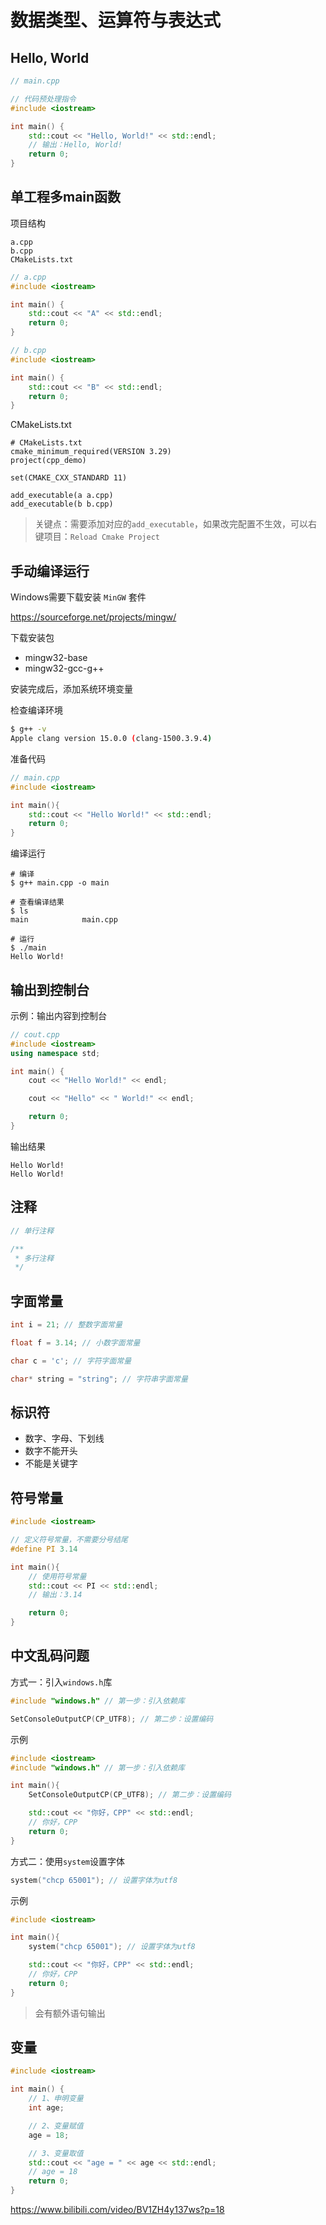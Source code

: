 # 数据类型、运算符与表达式


## Hello, World

```cpp
// main.cpp

// 代码预处理指令
#include <iostream>

int main() {
    std::cout << "Hello, World!" << std::endl;
    // 输出：Hello, World!
    return 0;
}

```

## 单工程多main函数

项目结构

```
a.cpp
b.cpp
CMakeLists.txt
```


```cpp
// a.cpp
#include <iostream>

int main() {
    std::cout << "A" << std::endl;
    return 0;
}

```

```cpp
// b.cpp
#include <iostream>

int main() {
    std::cout << "B" << std::endl;
    return 0;
}

```


CMakeLists.txt

```shell
# CMakeLists.txt
cmake_minimum_required(VERSION 3.29)
project(cpp_demo)

set(CMAKE_CXX_STANDARD 11)

add_executable(a a.cpp)
add_executable(b b.cpp)

```
> 关键点：需要添加对应的`add_executable`，如果改完配置不生效，可以右键项目：`Reload Cmake Project`


## 手动编译运行

Windows需要下载安装 `MinGW` 套件

https://sourceforge.net/projects/mingw/

下载安装包

- mingw32-base
- mingw32-gcc-g++

安装完成后，添加系统环境变量

检查编译环境

```bash
$ g++ -v
Apple clang version 15.0.0 (clang-1500.3.9.4)
```


准备代码

```cpp
// main.cpp
#include <iostream>

int main(){
    std::cout << "Hello World!" << std::endl;
    return 0;
}
```


编译运行

```shell
# 编译
$ g++ main.cpp -o main

# 查看编译结果
$ ls
main            main.cpp

# 运行
$ ./main 
Hello World!

```

## 输出到控制台

示例：输出内容到控制台

```cpp
// cout.cpp
#include <iostream>
using namespace std;

int main() {
    cout << "Hello World!" << endl;

    cout << "Hello" << " World!" << endl;

    return 0;
}

```

输出结果

```
Hello World!
Hello World!
```

## 注释

```cpp
// 单行注释

/**
 * 多行注释
 */
```

## 字面常量

```cpp
int i = 21; // 整数字面常量

float f = 3.14; // 小数字面常量

char c = 'c'; // 字符字面常量

char* string = "string"; // 字符串字面常量
```

## 标识符

- 数字、字母、下划线
- 数字不能开头
- 不能是关键字


## 符号常量

```cpp
#include <iostream>

// 定义符号常量，不需要分号结尾
#define PI 3.14

int main(){
	// 使用符号常量
	std::cout << PI << std::endl;
	// 输出：3.14

	return 0;
}
```


## 中文乱码问题

方式一：引入`windows.h`库

```cpp
#include "windows.h" // 第一步：引入依赖库

SetConsoleOutputCP(CP_UTF8); // 第二步：设置编码
```

示例

```cpp
#include <iostream>
#include "windows.h" // 第一步：引入依赖库

int main(){
	SetConsoleOutputCP(CP_UTF8); // 第二步：设置编码

    std::cout << "你好，CPP" << std::endl;
    // 你好，CPP
    return 0;
}
```

方式二：使用`system`设置字体

```cpp
system("chcp 65001"); // 设置字体为utf8
```

示例

```cpp
#include <iostream>

int main(){
	system("chcp 65001"); // 设置字体为utf8

    std::cout << "你好，CPP" << std::endl;
    // 你好，CPP
    return 0;
}
```
> 会有额外语句输出

## 变量

```cpp
#include <iostream>

int main() {
    // 1、申明变量
    int age;

    // 2、变量赋值
    age = 18;

    // 3、变量取值
    std::cout << "age = " << age << std::endl;
    // age = 18
    return 0;
}

```

https://www.bilibili.com/video/BV1ZH4y137ws?p=18

